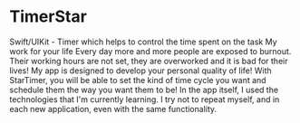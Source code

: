 # TimerStar
Swift/UIKit - Timer which helps to control the time spent on the task
My work for your life
Every day more and more people are exposed to burnout. Their working hours are not set, they are overworked and it is bad for their lives! My app is designed to develop your personal quality of life! With StarTimer, you will be able to set the kind of time cycle you want and schedule them the way you want them to be!
In the app itself, I used the technologies that I'm currently learning. I try not to repeat myself, and in each new application, even with the same functionality.
